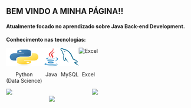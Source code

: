 ## BEM VINDO A MINHA PÁGINA!!
#### Atualmente focado no aprendizado sobre Java Back-end Development.
**Conhecimento nas tecnologias:**

<div style="display: flex; flex-direction: column; justify-content: center; width: max-content; height: max-content;">
  <div style="display: flex; flex-direction: row; justify-content: space-between;">
    <div style="display: flex; flex-direction: column; justify-content: center; width: max-content; height: max-content;">
      <img align="center" alt="Python" height="50" width="max-content" src="https://raw.githubusercontent.com/devicons/devicon/master/icons/python/python-original.svg">
      <p align="center">Python<br>(Data Science)</p>
    </div>
    <div style="display: flex; flex-direction: column; justify-content: center; width: max-content; height: max-content;">
      <img align="center" alt="Excel" height="50" width="max-content" src="https://raw.githubusercontent.com/devicons/devicon/master/icons/java/java-original.svg" />
      <p align="center">Java</p>
    </div>
    <div style="display: flex; flex-direction: column; justify-content: center; width: max-content; height: max-content;">
      <img align="center" alt="MySQL" height="50" width="max-content" src="https://raw.githubusercontent.com/devicons/devicon/master/icons/mysql/mysql-original.svg" />
      <p align="center">MySQL</p>
    </div>
    <div style="display: flex; flex-direction: column; justify-content: center; width: max-content; height: max-content;">
      <img align="center" alt="Excel" height="50" width="max-content" src="https://cdn-icons-png.flaticon.com/512/732/732220.png" />
      <p align="center">Excel</p>
    </div>
  </div>

  <div style="display: flex; flex-direction: row; justify-content: space-between;">
    <a href="mailto:felipens0806@gmail.com" target="_blank"><img src="https://img.shields.io/badge/Gmail-D14836?style=for-the-badge&logo=gmail&logoColor=white" target="_blank"></a>
    <a href="https://www.linkedin.com/in/felipe-nunes-18253419b/" target="_blank"><img src="https://img.shields.io/badge/LinkedIn-0077B5?style=for-the-badge&logo=linkedin&logoColor=white" target="_blank"></a>
  </div>
  
  <div align="center">
    <a href="https://github.com/felipNS">
    <img height="200em" src="https://github-readme-stats.vercel.app/api?username=felipNS&show_icons=true&theme=dark&include_all_commits=true&count_private=true"/>
  </div>
</div>
